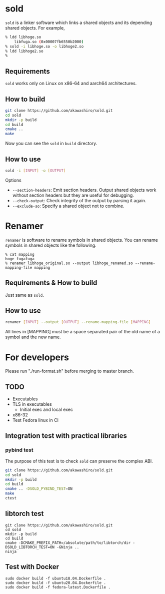 # sold
`sold` is a linker software which links a shared objects and its depending
shared objects. For example,
```bash
% ldd libhoge.so
    libfuga.so (0x00007fb6550b2000)
% sold -i libhoge.so -o libhoge2.so
% ldd libhoge2.so
%
```

## Requirements
`sold` works only on Linux on x86-64 and aarch64 architectures.

## How to build
```bash
git clone https://github.com/akawashiro/sold.git
cd sold
mkdir -p build
cd build
cmake ..
make
```
Now you can see the `sold` in `build` directory.

## How to use
```bash
sold -i [INPUT] -o [OUTPUT]
```
Options
- `--section-headers`: Emit section headers. Output shared objects work without section headers but they are useful for debugging.
- `--check-output`: Check integrity of the output by parsing it again.
- `--exclude-so`: Specify a shared object not to combine.

# Renamer
`renamer` is software to rename symbols in shared objects.  You can rename symbols in shared objects like the following.
```
% cat mapping
hoge fugafuga
% renamer libhoge_original.so --output libhoge_renamed.so --rename-mapping-file mapping
```

## Requirements & How to build
Just same as `sold`.

## How to use
```bash
renamer [INPUT] --output [OUTPUT] --rename-mapping-file [MAPPING]
```
All lines in [MAPPING] must be a space separated pair of the old name of a symbol and the new name.

# For developers
Please run "./run-format.sh" before merging to master branch.

## TODO
- Executables
- TLS in executables
    - Initial exec and local exec
- x86-32
- Test Fedora linux in CI

## Integration test with practical libraries
### pybind test
The purpose of this test is to check `sold` can preserve the complex ABI.
```bash
git clone https://github.com/akawashiro/sold.git
cd sold
mkdir -p build
cd build
cmake .. -DSOLD_PYBIND_TEST=ON
make
ctest
```
## libtorch test
```
git clone https://github.com/akawashiro/sold.git
cd sold
mkdir -p build
cd build
cmake -DCMAKE_PREFIX_PATH=/absolute/path/to/libtorch/dir -DSOLD_LIBTORCH_TEST=ON -GNinja ..
ninja
```

## Test with Docker
```
sudo docker build -f ubuntu18.04.Dockerfile .
sudo docker build -f ubuntu20.04.Dockerfile .
sudo docker build -f fedora-latest.Dockerfile .
```

